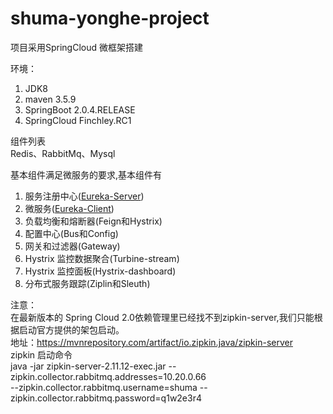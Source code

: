 # shuma-yonghe-project

项目采用SpringCloud 微框架搭建

环境：
   1. JDK8
   2. maven 3.5.9
   3. SpringBoot 2.0.4.RELEASE
   4. SpringCloud Finchley.RC1

组件列表  
   Redis、RabbitMq、Mysql    

基本组件满足微服务的要求,基本组件有
  1. 服务注册中心([Eureka-Server](https://github.com/IceNardus/shuma-yonghe-project/tree/master/yonghe))
  2. 微服务([Eureka-Client](https://github.com/IceNardus/shuma-yonghe-project/tree/master/yonghe-min-parent/min-api))
  3. 负载均衡和熔断器(Feign和Hystrix)
  4. 配置中心(Bus和Config)
  5. 网关和过滤器(Gateway)
  6. Hystrix 监控数据聚合(Turbine-stream)
  7. Hystrix 监控面板(Hystrix-dashboard)
  8. 分布式服务跟踪(Ziplin和Sleuth)
  
  注意：  
      在最新版本的 Spring Cloud 2.0依赖管理里已经找不到zipkin-server,我们只能根据启动官方提供的架包启动。  
      地址：https://mvnrepository.com/artifact/io.zipkin.java/zipkin-server  
      zipkin 启动命令  
      java -jar zipkin-server-2.11.12-exec.jar   --zipkin.collector.rabbitmq.addresses=10.20.0.66  
       --zipkin.collector.rabbitmq.username=shuma  --zipkin.collector.rabbitmq.password=q1w2e3r4
  